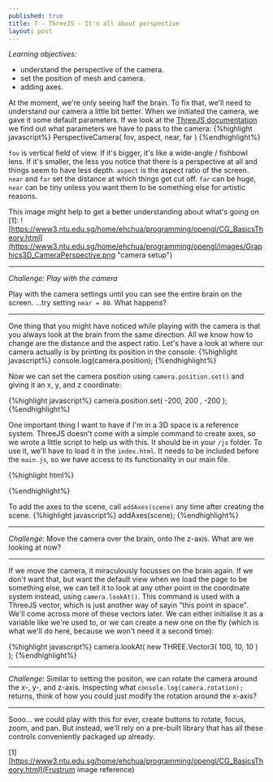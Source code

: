 ```yaml
---
published: true
title: 7 - ThreeJS - It's all about perspective
layout: post
---
```


_Learning objectives:_

* understand the perspective of the camera.
* set the position of mesh and camera.
* adding axes.

At the moment, we're only seeing half the brain. To fix that, we'll need to understand our camera a little bit better. 
When we initiated the camera, we gave it some default parameters. If we look at the [ThreeJS documentation](http://threejs.org/docs/api/cameras/PerspectiveCamera.html) we find out what parameters we have to pass to the camera:
{%highlight javascript%}
PerspectiveCamera( fov, aspect, near, far )
{%endhighlight%}

`fov` is vertical field of view. If it's bigger, it's like a wide-angle / fishbowl lens. If it's smaller, the less you notice that there is a perspective at all and things seem to have less depth. 
`aspect` is the aspect ratio of the screen. 
`near` and `far` set the distance at which things get cut off. `far` can be huge, `near` can be tiny unless you want them to be something else for artistic reasons. 

This image might help to get a better understanding about what's going on [1]:
![https://www3.ntu.edu.sg/home/ehchua/programming/opengl/CG_BasicsTheory.html](https://www3.ntu.edu.sg/home/ehchua/programming/opengl/images/Graphics3D_CameraPerspective.png "camera setup")

___

_Challenge: Play with the camera_

Play with the camera settings until you can see the entire brain on the screen. 
...try setting `near = 80`. What happens?

___ 

One thing that you might have noticed while playing with the camera is that you always look at the brain from the same direction. All we know how to change are the distance and the aspect ratio. Let's have a look at where our camera actually is by printing its position in the console:
{%highlight javascript%}
console.log(camera.position);
{%endhighlight%}

Now we can set the camera position using `camera.position.set()` and giving it an x, y, and z coordinate:

{%highlight javascript%}
camera.position.set( -200, 200 , -200 );
{%endhighlight%}

One important thing I want to have if I'm in a 3D space is a reference system. ThreeJS doesn't come with a simple command to create axes, so we wrote a little script to help us with this. It should be in your `/js` folder. To use it, we'll have to load it in the `index.html`. It needs to be included before the `main.js`, so we have access to its functionality in our main file.   

{%highlight html%}
<script src="js/three.min.js"></script>
<script src="js/STLLoader.js"></script>
<script src="js/makeAxes.js"></script> <!--  this one -->
<script src="js/main.js"></script>
{%endhighlight%}

To add the axes to the scene, call `addAxes(scene)` any time after creating the scene. 
{%highlight javascript%}
addAxes(scene);
{%endhighlight%}

___

_Challenge:_
Move the camera over the brain, onto the z-axis. What are we looking at now?

___

If we move the camera, it miraculously focusses on the brain again. If we don't want that, but want the default view when we load the page to be something else, we can tell it to look at any other point in the coordinate system instead, using `camera.lookAt()`. This command is used with a ThreeJS vector, which is just another way of sayin "this point in space". We'll come across more of these vectors later. We can either initialise it as a variable like we're used to, or we can create a new one on the fly (which is what we'll do here, because we won't need it a second time):

{%highlight javascript%}
camera.lookAt( new THREE.Vector3( 100, 10, 10 ) );
{%endhighlight%}

___

_Challenge:_
Similar to setting the positon, we can rotate the camera around the x-, y-, and z-axis. 
Inspecting what `console.log(camera.rotation);`
returns, think of how you could just modify the rotation around the x-axis?

___

Sooo... we could play with this for ever, create buttons to rotate, focus, zoom, and pan. But instead, we'll rely on a pre-built library that has all these controls conveniently packaged up already.

[1] [https://www3.ntu.edu.sg/home/ehchua/programming/opengl/CG_BasicsTheory.html](Frustrum image reference)